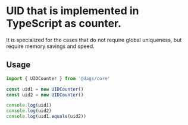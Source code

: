 # UID that is implemented in TypeScript as counter.

It is specialized for the cases that do not require global uniqueness, but require memory savings
and speed.

## Usage

```ts
import { UIDCounter } from '@dags/core'

const uid1 = new UIDCounter()
const uid2 = new UIDCounter()

console.log(uid1)
console.log(uid2)
console.log(uid1.equals(uid2))
```
